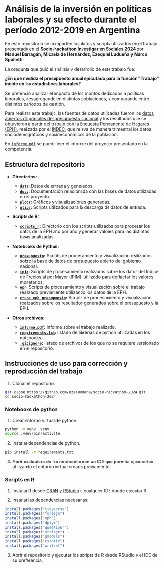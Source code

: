 # Análisis de la inversión en políticas laborales y su efecto durante el período 2012-2019 en Argentina

En este repositorio se comparten los datos y scripts utilizados en el trabajo presentado en el **[Socio-hackathon Investigar en Sociales 2024](https://sociales.unc.edu.ar/content/todav-est-s-tiempo-de-presentarte-en-el-i-socio-hackathon-investigar-en-sociales-2024-la)** por **Manuel Barragán, Micaela de Hernández, Ezequiel Ludueña y Marco Spalletti**.

La pregunta que guió el análisis y desarrollo de este trabajo fue:

**¿En qué medida el presupuesto anual ejecutado para la función "Trabajo" incide en las estadísticas laborales?**

Se pretendió analizar el impacto de los montos dedicados a políticas laborales, desagregando en distintas poblaciones, y comparando entre distintos períodos de gestión.

Para realizar este trabajo, las fuentes de datos utilizadas fueron los [datos abiertos disponibles del presupuesto nacional](https://www.presupuestoabierto.gob.ar/sici/datos-abiertos) y los resultados que se obtuvieron a partir del trabajo con la [Encuesta Permanente de Hogares (EPH)](https://www.indec.gob.ar/indec/web/Institucional-Indec-BasesDeDatos), realizada por el [INDEC](https://www.indec.gob.ar/), que releva de manera trimestral los datos sociodemográficos y socioeconómicos de la población.

En [`informe.pdf`](/informe.pdf) se puede leer el informe del proyecto presentado en la competencia.

## Estructura del repositorio

- **Directorios:**

  - **[`data`](/data):** Datos de entrada y generados.
  - **[`docs`](/docs):** Documentación relacionada con las bases de datos utilizadas en el proyecto.
  - **[`plots`](/plots):** Gráficos y visualizaciones generadas.
  - **[`utils`](/utils):** Scripts utilizados para la descarga de datos de entrada.  

- **Scripts de R:**
  - **[`scripts_r`](/scripts_r):** Directorio con los scripts utilizados para procesar los datos de la EPH año por año y generar valores para las distintas tasas analizadas.

- **Notebooks de Python:**
  - **[`presupuesto`](/presupuesto.ipynb):** Scripts de procesamiento y visualización realizados sobre la base de datos de presupuesto abierto del gobierno nacional.
  - **[`ipim`](/ipim.ipynb):** Scripts de procesamiento realizados sobre los datos del Índice de Precios al por Mayor (IPIM), utilizado para deflactar los valores monetarios.
  - **[`eph`](/eph.ipynb):** Scripts de procesamiento y visualización sobre el trabajo realizado previamente utilizando los datos de la EPH.
  - **[`cruce_eph_presupuesto`](/cruce_eph_presupuesto.ipynb):** Scripts de procesamiento y visualización realizados sobre los resultados generados sobre el presupuesto y la EPH.

- **Otros archivos:**
  - **[`informe.pdf`](/informe.pdf):** informe sobre el trabajo realizado.
  - **[`requirements.txt`](/requirements.txt):** listado de librerías de python utilizadas en los notebooks.
  - **[`.gitignore`](/.gitignore):** listado de archivos de los que no se requiere versionado en el repositorio.

## Instrucciones de uso para corrección y reproducción del trabajo

1. Clonar el repositorio.

```bash
git clone https://github.com/ezeluduena/socio-hackathon-2024.git
cd socio-hackathon-2024
```

### Notebooks de python

1. Crear entorno virtual de python.

```bash
python -m venv .venv
source .venv/bin/activate
```

2. Instalar dependencias de python.

```bash
pip install -r requirements.txt
```

3. Abrir cualquiera de los notebooks con un IDE que permita ejecutarlos utilizando el entorno virtual creado previamente.

### Scripts en R

1. Instalar R desde [CRAN](https://cran.r-project.org/) y [RStudio](https://posit.co/download/rstudio-desktop/) o cualquier IDE donde ejecutar R.

2. Instalar las dependencias necesarias:

```r
install.packages("tidyverse")
install.packages("foreign")
install.packages("eph")
install.packages("dplyr")
install.packages("questionr")
install.packages("stringr")
install.packages("gmodels")
install.packages("rstatix")
install.packages("writexl")
```

3. Abrir el repositorio y ejecutar los scripts de R desde RStudio o el IDE de su preferencia.
